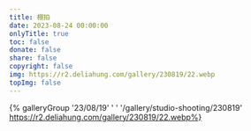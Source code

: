 ```yaml
---
title: 棚拍
date: 2023-08-24 00:00:00
onlyTitle: true
toc: false
donate: false
share: false
copyright: false
img: https://r2.deliahung.com/gallery/230819/22.webp
topImg: false
---
```


{% galleryGroup '23/08/19' ' ' '/gallery/studio-shooting/230819' https://r2.deliahung.com/gallery/230819/22.webp%}